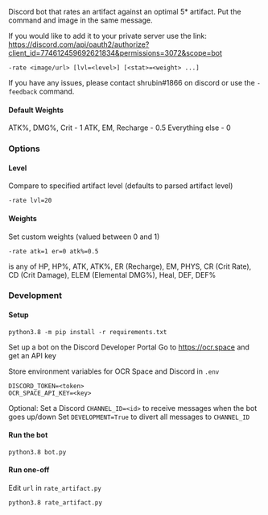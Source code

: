 Discord bot that rates an artifact against an optimal 5* artifact. Put the command and image in the same message.

If you would like to add it to your private server use the link:
https://discord.com/api/oauth2/authorize?client_id=774612459692621834&permissions=3072&scope=bot

```
-rate <image/url> [lvl=<level>] [<stat>=<weight> ...]
```

If you have any issues, please contact shrubin#1866 on discord or use the `-feedback` command.

#### Default Weights

ATK%, DMG%, Crit - 1
ATK, EM, Recharge - 0.5
Everything else - 0

### Options
#### Level
Compare to specified artifact level (defaults to parsed artifact level)
```
-rate lvl=20
```

#### Weights
Set custom weights (valued between 0 and 1)
```
-rate atk=1 er=0 atk%=0.5
```
<stat> is any of HP, HP%, ATK, ATK%, ER (Recharge), EM, PHYS, CR (Crit Rate), CD (Crit Damage), ELEM (Elemental DMG%), Heal, DEF, DEF%

### Development
#### Setup
```
python3.8 -m pip install -r requirements.txt
```

Set up a bot on the Discord Developer Portal
Go to https://ocr.space and get an API key

Store environment variables for OCR Space and Discord in `.env`
```
DISCORD_TOKEN=<token>
OCR_SPACE_API_KEY=<key>
```

Optional:
Set a Discord `CHANNEL_ID=<id>` to receive messages when the bot goes up/down
Set `DEVELOPMENT=True` to divert all messages to `CHANNEL_ID`

#### Run the bot
```
python3.8 bot.py
```

#### Run one-off
Edit `url` in `rate_artifact.py`
```
python3.8 rate_artifact.py
```
